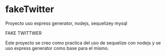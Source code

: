 # fakeTwitter
Proyecto uso express generator, nodejs, sequelizey mysql

FAKE TWITTWER

Este proyecto se creo como practica del uso de sequelize con nodejs y se uso express generator como base para el mismo.
